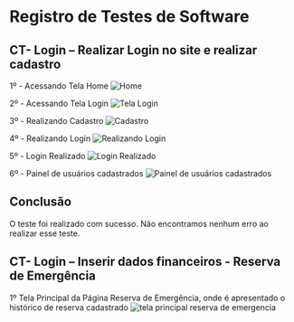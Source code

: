 # Registro de Testes de Software

## CT- Login – Realizar Login no site e realizar cadastro

1º - Acessando Tela Home
![Home](https://github.com/ICEI-PUC-Minas-PMV-ADS/pmv-ads-2023-2-e2-proj-int-t2-conta-facil/assets/36486198/081df895-ff02-4eb0-81ce-4602b2cbc56f)

2º - Acessando Tela Login
![Tela Login](https://github.com/ICEI-PUC-Minas-PMV-ADS/pmv-ads-2023-2-e2-proj-int-t2-conta-facil/assets/36486198/32e0e792-d578-4913-af73-cb8bf1868d24)

3º - Realizando Cadastro
![Cadastro](https://github.com/ICEI-PUC-Minas-PMV-ADS/pmv-ads-2023-2-e2-proj-int-t2-conta-facil/assets/36486198/2bb4b716-690a-48ad-a9fb-fad8739ab999)

4º - Realizando Login
![Realizando Login](https://github.com/ICEI-PUC-Minas-PMV-ADS/pmv-ads-2023-2-e2-proj-int-t2-conta-facil/assets/36486198/13582d25-3f3a-4121-b7f8-80837e881ed5)

5º - Login Realizado
![Login Realizado](https://github.com/ICEI-PUC-Minas-PMV-ADS/pmv-ads-2023-2-e2-proj-int-t2-conta-facil/assets/36486198/aea940bd-ea23-44a4-be17-ee9f86434c56)

6º - Painel de usuários cadastrados
![Painel de usuários cadastrados](https://github.com/ICEI-PUC-Minas-PMV-ADS/pmv-ads-2023-2-e2-proj-int-t2-conta-facil/assets/36486198/0305204d-26ae-4263-8c97-31eb89ef72f8)

## Conclusão

O teste foi realizado com sucesso. Não encontramos nenhum erro ao realizar esse teste. 

## CT- Login – Inserir dados financeiros - Reserva de Emergência

1º Tela Principal da Página Reserva de Emergência, onde é apresentado o histórico de reserva cadastrado
![tela principal reserva de emergencia](https://github.com/ICEI-PUC-Minas-PMV-ADS/pmv-ads-2023-2-e2-proj-int-t2-conta-facil/assets/71662852/a89c2a61-546e-45f5-b1d7-d0d2ca698928)

